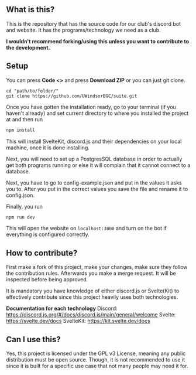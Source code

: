 <!-- 
Last edited by: Morose#6189
Date: February 25, 2023.
-->

## What is this?
This is the repository that has the source code for our club's discord bot and website. It has the programs/technology we need as a club.

**I wouldn't recommend forking/using this unless you want to contribute to the development.**

## Setup
You can press **Code <>** and press **Download ZIP** or you can just git clone.

```git
cd "path/to/folder/"
git clone https://github.com/UWindsorBGC/suite.git
```

Once you have gotten the installation ready, go to your terminal (if you haven't already) and set current directory to where you installed the project at and then run

```bash
npm install
```

This will install SvelteKit, discord.js and their dependencies on your local machine, once it is done installing.

Next, you will need to set up a PostgresSQL database in order to actually get both programs running or else it will complain that it cannot connect to a database.

Next, you have to go to config-example.json and put in the values it asks you to. After you put in the correct values you save the file and rename it to config.json.

Finally, you run
```bash
npm run dev
```

This will open the website on `localhost:3000` and turn on the bot if everything is configured correctly.

## How to contribute?

First make a fork of this project, make your changes, make sure they follow the contribution rules. Afterwards you make a merge request. It will be inspected before being approved.

It is mandatory you have knowledge of either discord.js or Svelte(Kit) to effectively contribute since this project heavily uses both technologies.

**Documentation for each technology**
Discord: https://discord.js.org/#/docs/discord.js/main/general/welcome
Svelte: https://svelte.dev/docs
SvelteKit: https://kit.svelte.dev/docs

## Can I use this?
Yes, this project is licensed under the GPL v3 License, meaning any public distribution must be open source. Though, it is not recommended to use it since it is built for a specific use case that not many people may need it for.